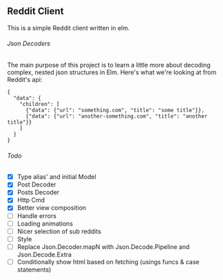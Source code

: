 ## Reddit Client

This is a simple Reddit client written in elm.

###### Json Decoders

The main purpose of this project is to learn a little more about decoding complex, nested json structures in Elm. Here's what we're looking at from Reddit's api:

```
{
  "data": {
    "children": [
      {"data": {"url": "something.com", "title": "some title"}},
      {"data": {"url": "another-something.com", "title": "another title"}}
    ]
  }
}
```

###### Todo

- [x] Type alias' and initial Model
- [x] Post Decoder
- [x] Posts Decoder
- [x] Http Cmd
- [x] Better view composition
- [ ] Handle errors
- [ ] Loading animations
- [ ] Nicer selection of sub reddits
- [ ] Style
- [ ] Replace Json.Decoder.mapN with Json.Decode.Pipeline and Json.Decode.Extra
- [ ] Conditionally show html based on fetching (usings funcs & case statements)
